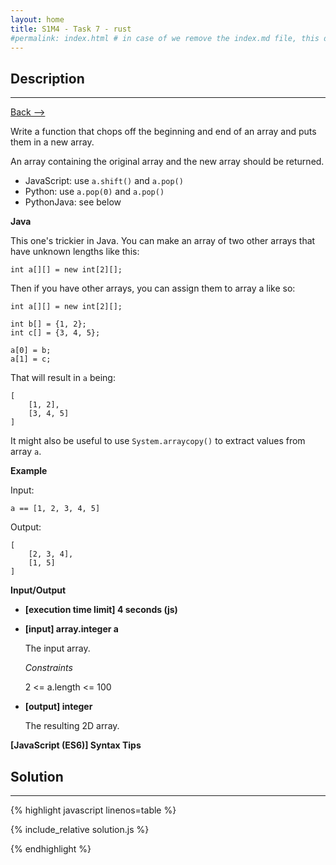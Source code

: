 ```yaml
---
layout: home
title: S1M4 - Task 7 - rust
#permalink: index.html # in case of we remove the index.md file, this doc will be the index page
---
```


<div class="row">
<div class="columnStmt" markdown="1">

##  Description
------

[Back --> ](../README.md)

Write a function that chops off the beginning and end of an array and puts them in a new array.

An array containing the original array and the new array should be returned.

-   JavaScript: use `a.shift()` and `a.pop()`
-   Python: use `a.pop(0)` and `a.pop()`
-   PythonJava: see below

**Java**

This one's trickier in Java. You can make an array of two other arrays that have unknown lengths like this:
```
int a[][] = new int[2][];
```
Then if you have other arrays, you can assign them to array a like so:
```
int a[][] = new int[2][];

int b[] = {1, 2};
int c[] = {3, 4, 5};

a[0] = b;
a[1] = c;
```
That will result in `a` being:
```
[
    [1, 2],
    [3, 4, 5]
]
```
It might also be useful to use `System.arraycopy()` to extract values from array `a`.

**Example**

Input:
```
a == [1, 2, 3, 4, 5]
```
Output:
```
[
    [2, 3, 4],
    [1, 5]
]
```

**Input/Output**

* **[execution time limit] 4 seconds (js)**

* **[input] array.integer a**

    The input array.

    *Constraints*

   2 <= a.length <= 100

* **[output] integer**

    The resulting 2D array.


**[JavaScript (ES6)] Syntax Tips**

</div>
<div class="columnSol" markdown="1">

## Solution
------

{% highlight javascript linenos=table %}

{% include_relative solution.js %}

{% endhighlight %}

</div>
</div>
